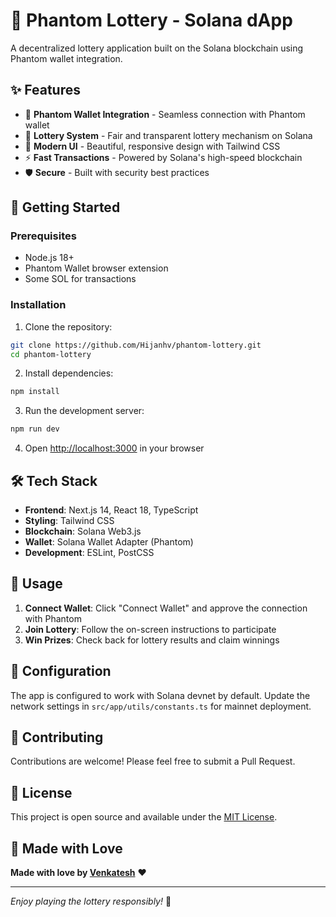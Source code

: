 # 🎰 Phantom Lottery - Solana dApp

A decentralized lottery application built on the Solana blockchain using Phantom wallet integration.

## ✨ Features

- 🔗 **Phantom Wallet Integration** - Seamless connection with Phantom wallet
- 🎲 **Lottery System** - Fair and transparent lottery mechanism on Solana
- 💎 **Modern UI** - Beautiful, responsive design with Tailwind CSS
- ⚡ **Fast Transactions** - Powered by Solana's high-speed blockchain
- 🛡️ **Secure** - Built with security best practices

## 🚀 Getting Started

### Prerequisites

- Node.js 18+ 
- Phantom Wallet browser extension
- Some SOL for transactions

### Installation

1. Clone the repository:
```bash
git clone https://github.com/Hijanhv/phantom-lottery.git
cd phantom-lottery
```

2. Install dependencies:
```bash
npm install
```

3. Run the development server:
```bash
npm run dev
```

4. Open [http://localhost:3000](http://localhost:3000) in your browser

## 🛠️ Tech Stack

- **Frontend**: Next.js 14, React 18, TypeScript
- **Styling**: Tailwind CSS
- **Blockchain**: Solana Web3.js
- **Wallet**: Solana Wallet Adapter (Phantom)
- **Development**: ESLint, PostCSS

## 📱 Usage

1. **Connect Wallet**: Click "Connect Wallet" and approve the connection with Phantom
2. **Join Lottery**: Follow the on-screen instructions to participate
3. **Win Prizes**: Check back for lottery results and claim winnings

## 🔧 Configuration

The app is configured to work with Solana devnet by default. Update the network settings in `src/app/utils/constants.ts` for mainnet deployment.

## 🤝 Contributing

Contributions are welcome! Please feel free to submit a Pull Request.

## 📄 License

This project is open source and available under the [MIT License](LICENSE).

## 💖 Made with Love

**Made with love by [Venkatesh](https://github.com/Hijanhv)** ❤️

---

*Enjoy playing the lottery responsibly!* 🎲
